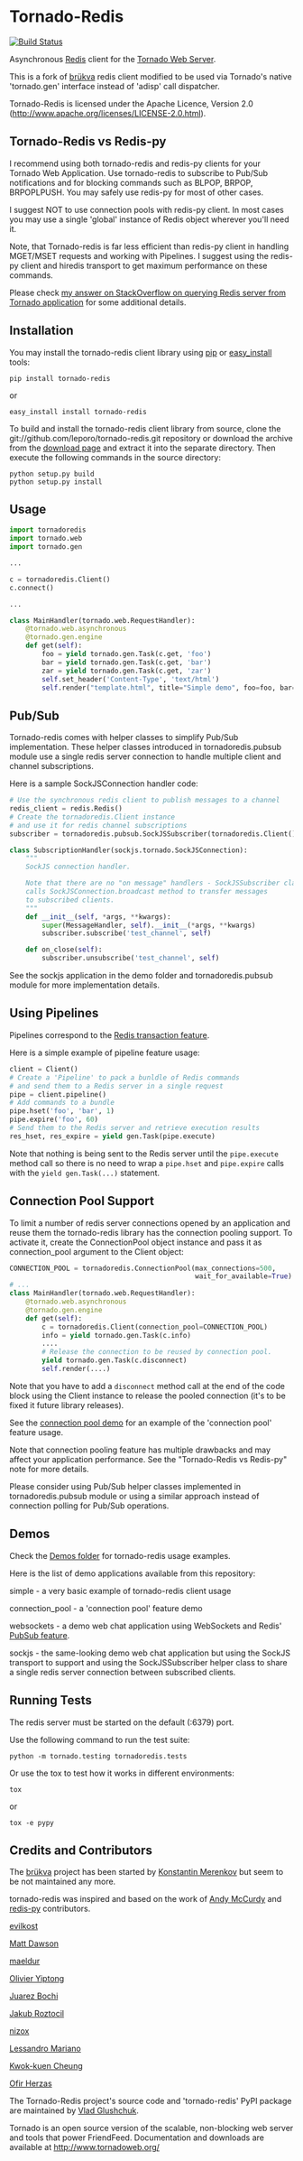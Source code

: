 Tornado-Redis
=============

[![Build Status](https://secure.travis-ci.org/leporo/tornado-redis.png)](https://travis-ci.org/leporo/tornado-redis)

Asynchronous [Redis](http://redis.io/) client for the [Tornado Web Server](http://tornadoweb.org/).

This is a fork of [brükva](https://github.com/evilkost/brukva) redis client
modified to be used via Tornado's native 'tornado.gen' interface instead
of 'adisp' call dispatcher.

Tornado-Redis is licensed under the Apache Licence, Version 2.0
(http://www.apache.org/licenses/LICENSE-2.0.html).

Tornado-Redis vs Redis-py
-------------------------

I recommend using both tornado-redis and redis-py clients for your Tornado Web Application.
Use tornado-redis to subscribe to Pub/Sub notifications and for blocking commands such as BLPOP, BRPOP, BRPOPLPUSH.
You may safely use redis-py for most of other cases.

I suggest NOT to use connection pools with redis-py client.
In most cases you may use a single 'global' instance of Redis object wherever you'll need it.

Note, that Tornado-redis is far less efficient than redis-py client in handling MGET/MSET requests and working with Pipelines.
I suggest using the redis-py client and hiredis transport to get maximum performance on these commands.

Please check [my answer on StackOverflow on querying Redis server from Tornado application](http://stackoverflow.com/questions/5953786/how-do-you-properly-query-redis-from-tornado/15596969#15596969) for some additional details.

Installation
------------

You may install the tornado-redis client library using [pip](http://pypi.python.org/pypi/pip) or
[easy_install](http://peak.telecommunity.com/DevCenter/EasyInstall) tools:

    pip install tornado-redis

or

    easy_install install tornado-redis

To build and install the tornado-redis client library from source, clone the
git://github.com/leporo/tornado-redis.git repository or download the archive
from the [download page](https://github.com/leporo/tornado-redis/downloads)
and extract it into the separate directory.
Then execute the following commands in the source directory:

    python setup.py build
    python setup.py install


Usage
-----

```python
import tornadoredis
import tornado.web
import tornado.gen

...

c = tornadoredis.Client()
c.connect()

...

class MainHandler(tornado.web.RequestHandler):
    @tornado.web.asynchronous
    @tornado.gen.engine
    def get(self):
        foo = yield tornado.gen.Task(c.get, 'foo')
        bar = yield tornado.gen.Task(c.get, 'bar')
        zar = yield tornado.gen.Task(c.get, 'zar')
        self.set_header('Content-Type', 'text/html')
        self.render("template.html", title="Simple demo", foo=foo, bar=bar, zar=zar)
```

Pub/Sub
-------

Tornado-redis comes with helper classes to simplify Pub/Sub implementation.
These helper classes introduced in tornadoredis.pubsub module use a single redis
server connection to handle multiple client and channel subscriptions.

Here is a sample SockJSConnection handler code:

```python
# Use the synchronous redis client to publish messages to a channel
redis_client = redis.Redis()
# Create the tornadoredis.Client instance
# and use it for redis channel subscriptions
subscriber = tornadoredis.pubsub.SockJSSubscriber(tornadoredis.Client())

class SubscriptionHandler(sockjs.tornado.SockJSConnection):
    """
    SockJS connection handler.

    Note that there are no "on message" handlers - SockJSSubscriber class
    calls SockJSConnection.broadcast method to transfer messages
    to subscribed clients.
    """
    def __init__(self, *args, **kwargs):
        super(MessageHandler, self).__init__(*args, **kwargs)
        subscriber.subscribe('test_channel', self)

    def on_close(self):
        subscriber.unsubscribe('test_channel', self)
```

See the sockjs application in the demo folder and tornadoredis.pubsub module
for more implementation details.


Using Pipelines
---------------

Pipelines correspond to the [Redis transaction feature](http://redis.io/topics/transactions).

Here is a simple example of pipeline feature usage:

```python
client = Client()
# Create a 'Pipeline' to pack a bunldle of Redis commands
# and send them to a Redis server in a single request
pipe = client.pipeline()
# Add commands to a bundle
pipe.hset('foo', 'bar', 1)
pipe.expire('foo', 60)
# Send them to the Redis server and retrieve execution results
res_hset, res_expire = yield gen.Task(pipe.execute)
```

Note that nothing is being sent to the Redis server until the `pipe.execute`
method call so there is no need to wrap a `pipe.hset` and `pipe.expire`
calls with the `yield gen.Task(...)` statement.

Connection Pool Support
-----------------------

To limit a number of redis server connections opened by an application
and reuse them the tornado-redis library has the connection pooling support.
To activate it, create the ConnectionPool object instance and pass it
as connection_pool argument to the Client object:


```python
CONNECTION_POOL = tornadoredis.ConnectionPool(max_connections=500,
                                              wait_for_available=True)
# ...
class MainHandler(tornado.web.RequestHandler):
    @tornado.web.asynchronous
    @tornado.gen.engine
    def get(self):
        c = tornadoredis.Client(connection_pool=CONNECTION_POOL)
        info = yield tornado.gen.Task(c.info)
        ....
        # Release the connection to be reused by connection pool.
        yield tornado.gen.Task(c.disconnect)
        self.render(....)
```

Note that you have to add a `disconnect` method call
at the end of the code block using the Client instance to release the
pooled connection (it's to be fixed it future library releases).

See the [connection pool demo](https://github.com/leporo/tornado-redis/tree/master/demos/connection_pool)
for an example of the 'connection pool' feature usage.

Note that connection pooling feature has multiple drawbacks and may affect
your application performance. See the "Tornado-Redis vs Redis-py" note for more
details.

Please consider using Pub/Sub helper classes implemented in tornadoredis.pubsub
module or using a similar approach instead of connection polling for
Pub/Sub operations.


Demos
-----

Check the [Demos folder](https://github.com/leporo/tornado-redis/tree/master/demos)
for tornado-redis usage examples.

Here is the list of demo applications available from this repository:

simple - a very basic example of tornado-redis client usage

connection_pool - a 'connection pool' feature demo

websockets - a demo web chat application using WebSockets
 and Redis' [PubSub feature](http://redis.io/topics/pubsub).

sockjs - the same-looking demo web chat application but using the SockJS
 transport to support  and using the SockJSSubscriber helper class
 to share a single redis server connection between subscribed clients.


Running Tests
-------------

The redis server must be started on the default (:6379) port.

Use the following command to run the test suite:

	python -m tornado.testing tornadoredis.tests


Or use the tox to test how it works in different environments:

    tox

or

    tox -e pypy


Credits and Contributors
------------------------

The [brükva](https://github.com/evilkost/brukva) project has been started
by [Konstantin Merenkov](https://github.com/kmerenkov)
but seem to be not maintained any more. 

tornado-redis was inspired and based on the work of [Andy McCurdy](https://github.com/andymccurdy) and [redis-py](https://github.com/andymccurdy/redis-py) contributors.

[evilkost](https://github.com/evilkost)

[Matt Dawson](https://github.com/mattd)

[maeldur](https://github.com/maeldur)

[Olivier Yiptong](https://https://github.com/oyiptong)

[Juarez Bochi](https://github.com/jbochi)

[Jakub Roztocil](https://github.com/jkbr)

[nizox](https://github.com/nizox)

[Lessandro Mariano](https://github.com/lessandro)

[Kwok-kuen Cheung](https://github.com/cheungpat)

[Ofir Herzas](https://github.com/herzaso)

The Tornado-Redis project's source code and 'tornado-redis' PyPI package
are maintained by [Vlad Glushchuk](https://github.com/leporo).

Tornado is an open source version of the scalable, non-blocking web server
and tools that power FriendFeed. Documentation and downloads are
available at http://www.tornadoweb.org/
